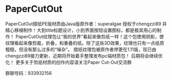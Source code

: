 # PaperCutOut
PaperCutOut摺纸PE版材质由Java版原作者：superalgae 授权于chengzzi89 并精心移植制作！大到title标题设计，小到界面按钮设置图标，都是极其用心的制作！
PaperCutOut纹理包让“我的世界”看起来像剪纸一样！这个包使用阴影，使纹理看起来像剪裁，折叠，和重叠的纸。除了这些3D效果，纹理也只有一点纸质粗糙，但没有那么过多的“噪杂”。
摺纸纹理包被原作者停更在1.11版，现已由chengzzi89接力更新，近期将开始着手整理发布pc端材质包！
后期将会继续优化！
更多关于剪纸材质的创作内容请关注Paper Cut-Out交流群

群聊号码：933932156
